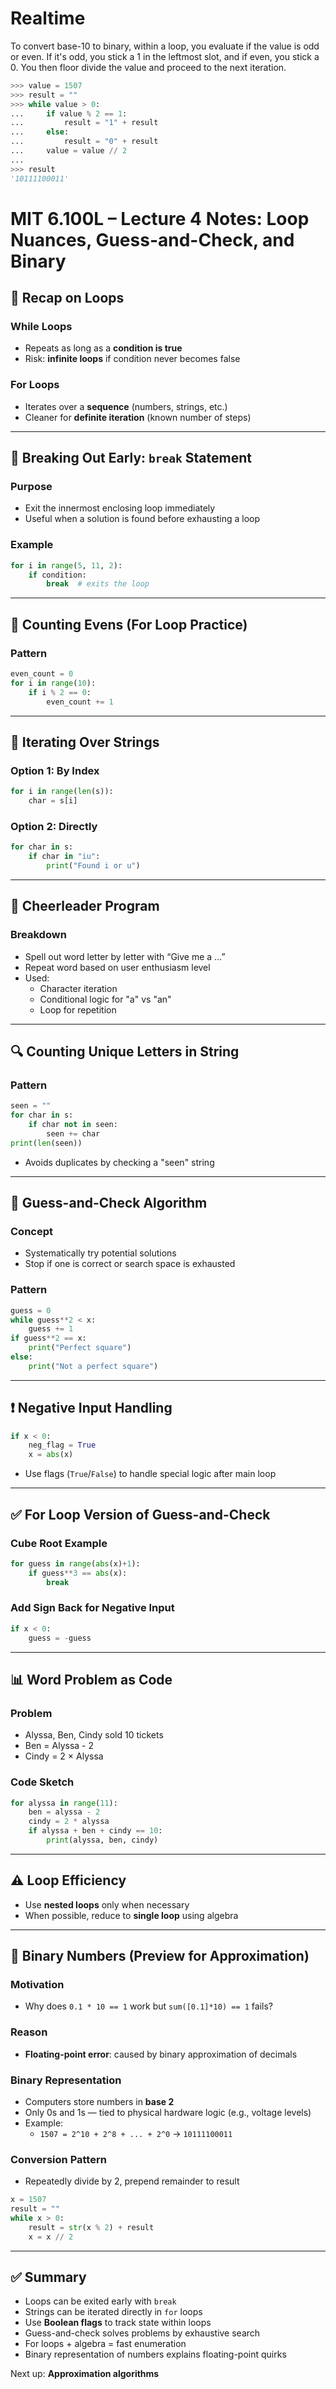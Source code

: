 # Realtime

To convert base-10 to binary, within a loop, you evaluate if the value is odd or
even. If it's odd, you stick a 1 in the leftmost slot, and if even, you stick
a 0. You then floor divide the value and proceed to the next iteration.

```python
>>> value = 1507
>>> result = ""
>>> while value > 0:
...     if value % 2 == 1:
...         result = "1" + result
...     else:
...         result = "0" + result
...     value = value // 2
...
>>> result
'10111100011'
```

# MIT 6.100L – Lecture 4 Notes: Loop Nuances, Guess-and-Check, and Binary

## 🔁 Recap on Loops

### While Loops

- Repeats as long as a **condition is true**
- Risk: **infinite loops** if condition never becomes false

### For Loops

- Iterates over a **sequence** (numbers, strings, etc.)
- Cleaner for **definite iteration** (known number of steps)

---

## 🛑 Breaking Out Early: `break` Statement

### Purpose

- Exit the innermost enclosing loop immediately
- Useful when a solution is found before exhausting a loop

### Example

```python
for i in range(5, 11, 2):
    if condition:
        break  # exits the loop
```

---

## 🧮 Counting Evens (For Loop Practice)

### Pattern

```python
even_count = 0
for i in range(10):
    if i % 2 == 0:
        even_count += 1
```

---

## 🔡 Iterating Over Strings

### Option 1: By Index

```python
for i in range(len(s)):
    char = s[i]
```

### Option 2: Directly

```python
for char in s:
    if char in "iu":
        print("Found i or u")
```

---

## 🤖 Cheerleader Program

### Breakdown

- Spell out word letter by letter with “Give me a …”
- Repeat word based on user enthusiasm level
- Used:
  - Character iteration
  - Conditional logic for "a" vs "an"
  - Loop for repetition

---

## 🔍 Counting Unique Letters in String

### Pattern

```python
seen = ""
for char in s:
    if char not in seen:
        seen += char
print(len(seen))
```

- Avoids duplicates by checking a "seen" string

---

## 🔁 Guess-and-Check Algorithm

### Concept

- Systematically try potential solutions
- Stop if one is correct or search space is exhausted

### Pattern

```python
guess = 0
while guess**2 < x:
    guess += 1
if guess**2 == x:
    print("Perfect square")
else:
    print("Not a perfect square")
```

---

## ❗ Negative Input Handling

```python
if x < 0:
    neg_flag = True
    x = abs(x)
```

- Use flags (`True`/`False`) to handle special logic after main loop

---

## ✅ For Loop Version of Guess-and-Check

### Cube Root Example

```python
for guess in range(abs(x)+1):
    if guess**3 == abs(x):
        break
```

### Add Sign Back for Negative Input

```python
if x < 0:
    guess = -guess
```

---

## 📊 Word Problem as Code

### Problem

- Alyssa, Ben, Cindy sold 10 tickets
- Ben = Alyssa - 2
- Cindy = 2 × Alyssa

### Code Sketch

```python
for alyssa in range(11):
    ben = alyssa - 2
    cindy = 2 * alyssa
    if alyssa + ben + cindy == 10:
        print(alyssa, ben, cindy)
```

---

## ⚠ Loop Efficiency

- Use **nested loops** only when necessary
- When possible, reduce to **single loop** using algebra

---

## 🧮 Binary Numbers (Preview for Approximation)

### Motivation

- Why does `0.1 * 10 == 1` work but `sum([0.1]*10) == 1` fails?

### Reason

- **Floating-point error**: caused by binary approximation of decimals

### Binary Representation

- Computers store numbers in **base 2**
- Only 0s and 1s — tied to physical hardware logic (e.g., voltage levels)
- Example:
  - `1507 = 2^10 + 2^8 + ... + 2^0` → `10111100011`

### Conversion Pattern

- Repeatedly divide by 2, prepend remainder to result

```python
x = 1507
result = ""
while x > 0:
    result = str(x % 2) + result
    x = x // 2
```

---

## ✅ Summary

- Loops can be exited early with `break`
- Strings can be iterated directly in `for` loops
- Use **Boolean flags** to track state within loops
- Guess-and-check solves problems by exhaustive search
- For loops + algebra = fast enumeration
- Binary representation of numbers explains floating-point quirks

Next up: **Approximation algorithms**
